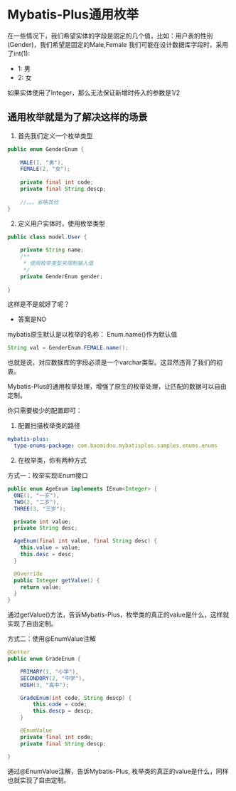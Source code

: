 # Mybatis-Plus通用枚举

在一些情况下，我们希望实体的字段是固定的几个值，比如：用户表的性别(Gender)，我们希望是固定的Male,Female
我们可能在设计数据库字段时，采用了int(1):
* 1: 男
* 2: 女

如果实体使用了Integer，那么无法保证新增时传入的参数是1/2

## 通用枚举就是为了解决这样的场景

1. 首先我们定义一个枚举类型
```java
public enum GenderEnum {
    
    MALE(1, "男"),
    FEMALE(2, "女");
    
    private final int code;
    private final String descp;
    
    //。。。省略其他
}
```

2. 定义用户实体时，使用枚举类型
```java
public class model.User {
    
    private String name;
    /**
     * 使用枚举类型来限制输入值
     */
    private GenderEnum gender;
    
}
```

这样是不是就好了呢？

- 答案是NO

mybatis原生默认是以枚举的名称： Enum.name()作为默认值
```java
String val = GenderEnum.FEMALE.name();
```
也就是说，对应数据库的字段必须是一个varchar类型。这显然违背了我们的初衷。

Mybatis-Plus的通用枚举处理，增强了原生的枚举处理，让匹配的数据可以自由定制。

你只需要极少的配置即可：

1. 配置扫描枚举类的路径
```yaml
mybatis-plus:
  type-enums-package: com.baomidou.mybatisplus.samples.enums.enums
```

2. 在枚举类，你有两种方式

方式一：枚举实现IEnum接口
```java
public enum AgeEnum implements IEnum<Integer> {
  ONE(1, "一岁"),
  TWO(2, "二岁"),
  THREE(3, "三岁");

  private int value;
  private String desc;

  AgeEnum(final int value, final String desc) {
    this.value = value;
    this.desc = desc;
  }

  @Override
  public Integer getValue() {
    return value;
  }
}
```
通过getValue()方法，告诉Mybatis-Plus，枚举类的真正的value是什么，这样就实现了自由定制。

方式二：使用@EnumValue注解
```java
@Getter
public enum GradeEnum {

    PRIMARY(1, "小学"),
    SECONDORY(2, "中学"),
    HIGH(3, "高中");

    GradeEnum(int code, String descp) {
        this.code = code;
        this.descp = descp;
    }

    @EnumValue
    private final int code;
    private final String descp;

}
```
通过@EnumValue注解，告诉Mybatis-Plus, 枚举类的真正的value是什么，同样也就实现了自由定制。


